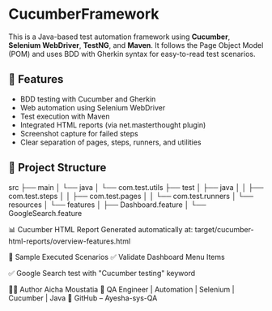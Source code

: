 # CucumberFramework

This is a Java-based test automation framework using **Cucumber**, **Selenium WebDriver**, **TestNG**, and **Maven**. It follows the Page Object Model (POM) and uses BDD with Gherkin syntax for easy-to-read test scenarios.

## 🚀 Features

- BDD testing with Cucumber and Gherkin
- Web automation using Selenium WebDriver
- Test execution with Maven
- Integrated HTML reports (via net.masterthought plugin)
- Screenshot capture for failed steps
- Clear separation of pages, steps, runners, and utilities

## 📂 Project Structure
src
├── main
│ └── java
│ └── com.test.utils
├── test
│ ├── java
│ │ ├── com.test.steps
│ │ ├── com.test.pages
│ │ └── com.test.runners
│ └── resources
│ └── features
│ ├── Dashboard.feature
│ └── GoogleSearch.feature


📊 Cucumber HTML Report
Generated automatically at:
target/cucumber-html-reports/overview-features.html

📸 Sample Executed Scenarios
✅ Validate Dashboard Menu Items

✅ Google Search test with "Cucumber testing" keyword

👩‍💻 Author
Aicha Moustatia
🧪 QA Engineer | Automation | Selenium | Cucumber | Java
🔗 GitHub – Ayesha-sys-QA



